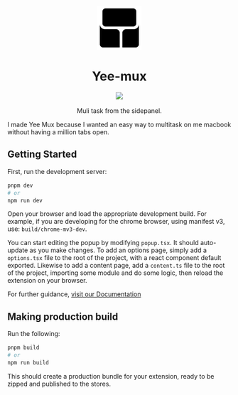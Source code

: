 <p align="center"><a target="_blank" href="https://chromewebstore.google.com/detail/yee-mux/fjieejlgkgfmcoelccgobbpcngpnaoph"><img src="./assets/icon.png" height=100 ></a></p>
<h1 align="center"> Yee-mux </h1>
<p align="center"><a target="_blank" href="https://chromewebstore.google.com/detail/yee-mux/fjieejlgkgfmcoelccgobbpcngpnaoph"><img src="https://img.shields.io/badge/Chrome%20Web%20Store-4285F4?logo=chromewebstore&logoColor=fff&style=for-the-badge" /></a></p>
<p align="center">Muli task from the sidepanel.</p>

I made Yee Mux because I wanted an easy way to multitask on me macbook without having a million tabs open. 



## Getting Started

First, run the development server:

```bash
pnpm dev
# or
npm run dev
```

Open your browser and load the appropriate development build. For example, if you are developing for the chrome browser, using manifest v3, use: `build/chrome-mv3-dev`.

You can start editing the popup by modifying `popup.tsx`. It should auto-update as you make changes. To add an options page, simply add a `options.tsx` file to the root of the project, with a react component default exported. Likewise to add a content page, add a `content.ts` file to the root of the project, importing some module and do some logic, then reload the extension on your browser.

For further guidance, [visit our Documentation](https://docs.plasmo.com/)

## Making production build

Run the following:

```bash
pnpm build
# or
npm run build
```

This should create a production bundle for your extension, ready to be zipped and published to the stores.

